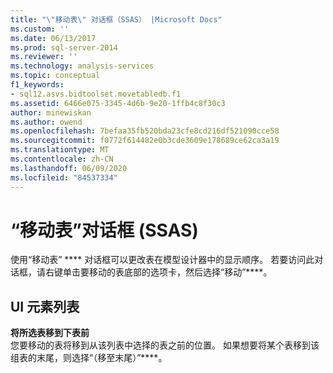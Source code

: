 ```yaml
---
title: "\"移动表\" 对话框（SSAS） |Microsoft Docs"
ms.custom: ''
ms.date: 06/13/2017
ms.prod: sql-server-2014
ms.reviewer: ''
ms.technology: analysis-services
ms.topic: conceptual
f1_keywords:
- sql12.asvs.bidtoolset.movetabledb.f1
ms.assetid: 6466e075-3345-4d6b-9e20-1ffb4c8f30c3
author: minewiskan
ms.author: owend
ms.openlocfilehash: 7befaa35fb520bda23cfe8cd216df521090cce58
ms.sourcegitcommit: f0772f614482e0b3cde3609e178689ce62ca3a19
ms.translationtype: MT
ms.contentlocale: zh-CN
ms.lasthandoff: 06/09/2020
ms.locfileid: "84537334"
---
```

# <a name="move-table-dialog-box-ssas"></a>“移动表”对话框 (SSAS)
  使用“移动表” **** 对话框可以更改表在模型设计器中的显示顺序。 若要访问此对话框，请右键单击要移动的表底部的选项卡，然后选择“移动”****。  
  
## <a name="ui-element-list"></a>UI 元素列表  
 **将所选表移到下表前**  
 您要移动的表将移到从该列表中选择的表之前的位置。 如果想要将某个表移到该组表的末尾，则选择“（移至末尾）”****。  
  
  

